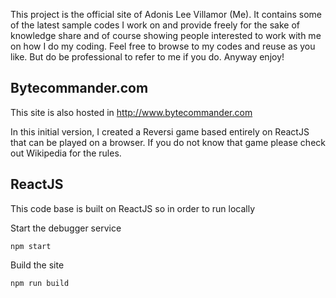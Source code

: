 This project is the official site of Adonis Lee Villamor (Me). It contains some of the latest sample codes I work on and provide freely for the sake of knowledge share and of course showing people interested to work with me on how I do my coding. Feel free to browse to my codes and reuse as you like. But do be professional to refer to me if you do. Anyway enjoy!

## Bytecommander.com
This site is also hosted in http://www.bytecommander.com

In this initial version, I created a Reversi game based entirely on ReactJS that can be played on a browser. If you do not know that game please check out Wikipedia for the rules.

## ReactJS
This code base is built on ReactJS so in order to run locally

Start the debugger service
```
npm start 
```
Build the site
```
npm run build 
```